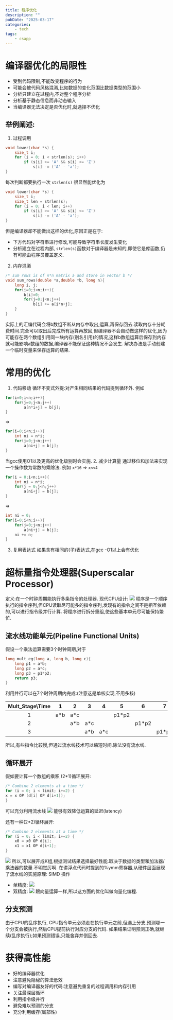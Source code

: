 ```yaml
---
title: 程序优化
description: ""
pubDate: "2025-03-17"
categories:
    - tech
tags:
    - csapp
---
```


# 编译器优化的局限性
- 受到代码限制,不能改变程序的行为
- 可能会被代码风格混淆,比如数据的变化范围比数据类型的范围小
- 分析只建立在过程内,不对整个程序分析
- 分析基于静态信息而非动态输入
- 当编译器无法决定是否优化时,就选择不优化
## 举例阐述:
1. 过程调用
```C
void lower(char *s) { 
	size_t i; 
	for (i = 0; i < strlen(s); i++) 
		if (s[i] >= 'A' && s[i] <= 'Z') 
			s[i] -= ('A' - 'a'); 
}
```
每次判断都要执行一次 `strlen(s)` 很显然能优化为
```C
void lower(char *s) { 
	size_t i; 
	size_t len = strlen(s); 
	for (i = 0; i < len; i++) 
		if (s[i] >= 'A' && s[i] <= 'Z') 
			s[i] -= ('A' - 'a'); 
}
```
但是编译器却不能做出这样的优化,原因正是在于:
- 下方代码对字符串进行修改,可能导致字符串长度发生变化
- 分析建立在过程内部, `strlen(s)`函数对于编译器是未知的,即使它是库函数,仍有可能由程序员覆盖定义.
2. 内存混淆
```C
/* sum rows is of n*n matrix a and store in vector b */
void sum_rows(double *a,double *b, long n){
	long i, j;
	for(i=0;i<n;i++){
		b[i]=0;
		for(j=0;j<n;j++)
			b[i] += a[i*n+j];	
	}
}
```
实际上的汇编代码会将b数组不断从内存中取出,运算,再保存回去.读取内存十分耗费时间.完全可以取出后完成所有运算再放回,但编译器不会自动做这样的优化,因为可能存在两个数组引用同一块内存(别名引用)的情况,这样b数组运算后保存到内存就可能影响a数组的数据,编译器不能保证这种情况不会发生.
解决办法是手动创建一个临时变量来保存运算的结果.

# 常用的优化
1. 代码移动
循环不变式外提:对产生相同结果的代码提到循环外.
例如
```C
for(i=0;i<n;i++){
	for(j=0;j<n;j++)
		a[n*i+j] = b[j];
}
```
=>
```C
for(i=0;i<n;i++){
	int ni = n*i;
	for(j=0;j<n;j++)
		a[ni+j] = b[j];
}
```
当gcc使用O1以及更高的优化级别时会实施.
2. 减少计算量
通过移位和加法来实现一个操作数为常数的乘除法.
例如
`x*16` => `x<<4`
```C
for(i = 0;i<n;i++){
	int ni = n*i;
	for(j = 0;j<n;j++)
		a[ni+j] = b[j];
}
```
=>
```C
int ni = 0;
for(i=0;i<n;i++){
	for(j=0;j<n;j++)
		a[ni+j] = b[j];
	ni += n;
}
```
3. 复用表达式
如果含有相同的(子)表达式,在gcc -O1以上会有优化

# 超标量指令处理器(Superscalar Processor)
定义:在一个时钟周期能执行多条指令的处理器.
现代CPU设计:
![](attachments/Pasted%20image%2020250214121024.png)
程序是一个顺序执行的指令序列,但CPU读取尽可能多的指令序列,发现有的指令之间不是相互依赖的,可以进行指令级并行计算.
将程序进行拆分重组,使这些基本单元尽可能保持繁忙.

## 流水线功能单元(Pipeline Functional Units)
假设一个乘法运算需要3个时钟周期,对于
```C
long mult_eg(long a, long b, long c){
	long p1 = a*b;
	long p2 = a*c;
	long p3 = p1*p2;
	return p3;
}
```
利用并行可以在7个时钟周期内完成:(注意这是单核实现,不用多核)

 Mult_Stage\Time| 1 | 2|3|4|5|6|7
 :---:|:---:|:---:|:---:|:---:|:---:|:---:|:---:
 1|a*b|a*c| |  |p1*p2| | 
 2| | a*b|a*c| | |p1*p2| 
 3| | |a*b|a*c| | |p1*p2

所以,有些指令比较慢,但通过流水线技术可以缩短时间.除法没有流水线.
## 循环展开
假如要计算一个数组的乘积
(2\*1)循环展开:
```C
/* Combine 2 elements at a time */ 
for (i = 0; i < limit; i+=2) { 
x = x OP (d[i] OP d[i+1]); 
}
```
可以充分利用流水线
![](attachments/Pasted%20image%2020250214153354.png)
能够有效降低运算的延迟(latency)

还有一种(2\*2)循环展开:
```C
/* Combine 2 elements at a time */ 
for (i = 0; i < limit; i+=2) { 
	x0 = x0 OP d[i]; 
	x1 = x1 OP d[i+1]; 
}
```
![](attachments/Pasted%20image%2020250214154035.png)
所以,可以展开成K组,根据测试结果选择最好性能.取决于数据的类型和加法器/乘法器的数量.不明觉厉啊.
在讲浮点代码时提到的%ymm寄存器,从硬件层面展现了流水线的实施原理:
SIMD 操作
- 单精度:
	![](attachments/Pasted%20image%2020250214155117.png)
- 双精度:
	![](attachments/Pasted%20image%2020250214155142.png)
跟向量运算一样,所以这方面的优化叫做向量化编程.

## 分支预测
由于CPU的乱序执行,
CPU指令单元必须走在执行单元之前,但遇上分支,预测哪一个分支会被执行,然后CPU提前执行对应分支的代码.
如果结果证明预测正确,就继续(乱序执行);如果预测错误,只能舍弃并倒回去.

# 获得高性能
- 好的编译器优化
- 注意避免隐秘的算法低效
- 编写对编译器友好的代码:注意避免重复的过程调用和内存引用
- 关注最深层循环
- 利用指令级并行
- 避免难以预测的分支
- 充分利用缓存(局部性)



